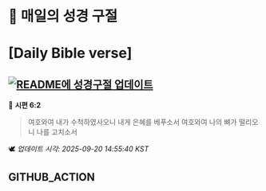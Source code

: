 # 🙏 매일의 성경 구절
# [Daily Bible verse]
## [![README에 성경구절 업데이트](https://github.com/DONGSUKA/first_test/actions/workflows/update-readme-bible.yml/badge.svg)](https://github.com/DONGSUKA/first_test/actions/workflows/update-readme-bible.yml)
<!-- START_BIBLE_VERSE -->
📖 **시편 6:2**
> 여호와여 내가 수척하였사오니 내게 은혜를 베푸소서 여호와여 나의 뼈가 떨리오니 나를 고치소서

🕊️ _업데이트 시각: 2025-09-20 14:55:40 KST_
  <!-- END_BIBLE_VERSE -->
## GITHUB_ACTION
